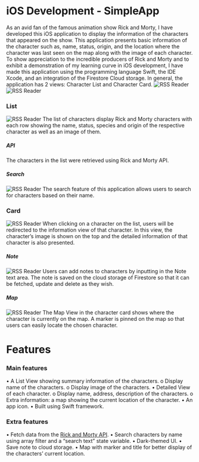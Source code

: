 # iOS Development - SimpleApp
As an avid fan of the famous animation show Rick and Morty, I have developed this iOS application to display the information of the characters that appeared on the show. This application presents basic information of the character such as, name, status, origin, and the location where the character was last seen on the map along with the image of each character. To show appreciation to the incredible producers of Rick and Morty and to exhibit a demonstration of my learning curve in iOS development, I have made this application using the programming language Swift, the IDE Xcode, and an integration of the Firestore Cloud storage.
In general, the application has 2 views: Character List and Character Card.
![RSS Reader](https://i.imgur.com/WhbfoL4.png)
![RSS Reader](https://i.imgur.com/2Q7OxVc.png)
### List
![RSS Reader](https://i.imgur.com/JxyHoVT.png)
The list of characters display Rick and Morty characters with each row showing the name, status, species and origin of the respective character as well as an image of them. 
##### API
The characters in the list were retrieved using Rick and Morty API. 
##### Search
 ![RSS Reader](https://i.imgur.com/VM0OzKy.png)
The search feature of this application allows users to search for characters based on their name.
### Card
 ![RSS Reader](https://i.imgur.com/Nr0ex1F.png)
When clicking on a character on the list, users will be redirected to the information view of that character. In this view, the character’s image is shown on the top and the detailed information of that character is also presented.
##### Note
 ![RSS Reader](https://i.imgur.com/YijGrBX.png)
Users can add notes to characters by inputting in the Note text area. The note is saved on the cloud storage of Firestore so that it can be fetched, update and delete as they wish.
##### Map
 ![RSS Reader](https://i.imgur.com/P4B13WL.png)
The Map View in the character card shows where the character is currently on the map. A marker is pinned on the map so that users can easily locate the chosen character.
# Features
### Main features
•	A List View showing summary information of the characters.
o	Display name of the characters.
o	Display image of the characters.
•	Detailed View of each character.
o	Display name, address, description of the characters.
o	Extra information: a map showing the current location of the character.
•	An app icon.
•	Built using Swift framework.
### Extra features
•	Fetch data from the [Rick and Morty API].
•	Search characters by name using array filter and a “search text” state variable.
•	Dark-themed UI.
•	Save note to cloud storage.
•	Map with marker and title for better display of the characters’ current location.

[//]: #

   [Rick and Morty API]: <https://rickandmortyapi.com/>
